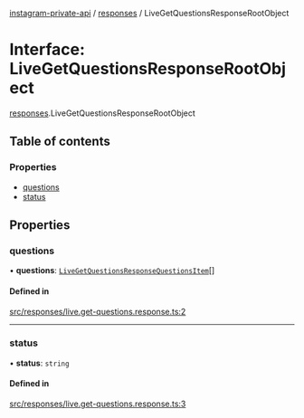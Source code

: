 [instagram-private-api](../../README.md) / [responses](../../modules/responses.md) / LiveGetQuestionsResponseRootObject

# Interface: LiveGetQuestionsResponseRootObject

[responses](../../modules/responses.md).LiveGetQuestionsResponseRootObject

## Table of contents

### Properties

- [questions](LiveGetQuestionsResponseRootObject.md#questions)
- [status](LiveGetQuestionsResponseRootObject.md#status)

## Properties

### questions

• **questions**: [`LiveGetQuestionsResponseQuestionsItem`](LiveGetQuestionsResponseQuestionsItem.md)[]

#### Defined in

[src/responses/live.get-questions.response.ts:2](https://github.com/Nerixyz/instagram-private-api/blob/b3351b9/src/responses/live.get-questions.response.ts#L2)

___

### status

• **status**: `string`

#### Defined in

[src/responses/live.get-questions.response.ts:3](https://github.com/Nerixyz/instagram-private-api/blob/b3351b9/src/responses/live.get-questions.response.ts#L3)
